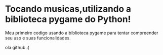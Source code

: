 # Tocando musicas,utilizando a biblioteca pygame do Python!
 Meu primeiro codigo usando a biblioteca pygame para tentar compreender
 seu uso e suas funcionalidades.

ola github :)
